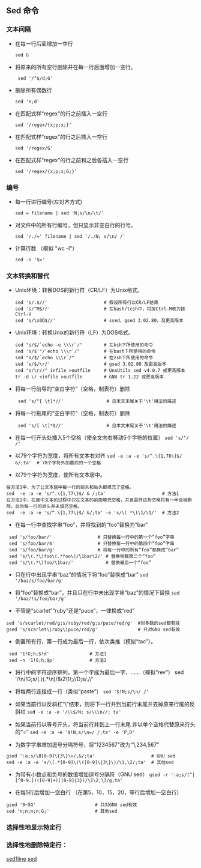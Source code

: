﻿## Sed 命令
### 文本间隔
- 在每一行后面增加一空行

	```sed G```

- 将原来的所有空行删除并在每一行后面增加一空行。

	``` sed '/^$/d;G'```

- 删除所有偶数行	
	```
	sed 'n;d'
	```
 - 在匹配式样“regex”的行之前插入一空行
 
	```sed '/regex/{x;p;x;}'```
	
- 在匹配式样“regex”的行之后插入一空行

	```sed '/regex/G'```
- 在匹配式样“regex”的行之前和之后各插入一空行

	```sed '/regex/{x;p;x;G;}'```

### 编号
- 每一行进行编号(左对齐方式)
	```
	sed = filename | sed 'N;s/\n/\t/'
	```	
 - 对文件中的所有行编号，但只显示非空白行的行号。
 
	```sed '/./=' filename | sed '/./N; s/\n/ /'```

 - 计算行数 （模拟 "wc -l"）
 
	```sed -n '$='```

	
### 文本转换和替代
 - Unix环境：转换DOS的新行符（CR/LF）为Unix格式。
	 ```
	 sed 's/.$//'                     # 假设所有行以CR/LF结束
	 sed 's/^M$//'                    # 在bash/tcsh中，将按Ctrl-M改为按Ctrl-V
	 sed 's/\x0D$//'                  # ssed、gsed 3.02.80，及更高版本
	```
 - Unix环境：转换Unix的新行符（LF）为DOS格式。
	 ```
	 sed "s/$/`echo -e \\\r`/"        # 在ksh下所使用的命令
	 sed 's/$'"/`echo \\\r`/"         # 在bash下所使用的命令
	 sed "s/$/`echo \\\r`/"           # 在zsh下所使用的命令
	 sed 's/$/\r/'                    # gsed 3.02.80 及更高版本
	 sed "s/\r//" infile >outfile     # UnxUtils sed v4.0.7 或更高版本
	 tr -d \r <infile >outfile        # GNU tr 1.22 或更高版本

	```
 - 将每一行前导的“空白字符”（空格，制表符）删除
	```
	 sed 's/^[ \t]*//'                # 见本文末尾关于'\t'用法的描述
	```
 - 将每一行拖尾的“空白字符”（空格，制表符）删除
	```
	 sed 's/[ \t]*$//'                # 见本文末尾关于'\t'用法的描述
	```
 - 在每一行开头处插入5个空格（使全文向右移动5个字符的位置）
 ```sed 's/^/     /'```

 - 以79个字符为宽度，将所有文本右对齐
 ```sed -e :a -e 's/^.\{1,78\}$/ &/;ta'  # 78个字符外加最后的一个空格	```

 - 以79个字符为宽度，使所有文本居中。
 ```
 在方法1中，为了让文本居中每一行的前头和后头都填充了空格。 
 sed  -e :a -e 's/^.\{1,77\}$/ & /;ta'                     # 方法1
 在方法2中，在居中文本的过程中只在文本的前面填充空格，并且最终这些空格将有一半会被删除。此外每一行的后头并未填充空格。
 sed  -e :a -e 's/^.\{1,77\}$/ &/;ta' -e 's/\( *\)\1/\1/'  # 方法2
 ```
 - 在每一行中查找字串“foo”，并将找到的“foo”替换为“bar”
```
 sed 's/foo/bar/'                 # 只替换每一行中的第一个“foo”字串
 sed 's/foo/bar/4'                # 只替换每一行中的第四个“foo”字串
 sed 's/foo/bar/g'                # 将每一行中的所有“foo”都换成“bar”
 sed 's/\(.*\)foo\(.*foo\)/\1bar\2/' # 替换倒数第二个“foo”
 sed 's/\(.*\)foo/\1bar/'            # 替换最后一个“foo”
 ```
 
  - 只在行中出现字串“baz”的情况下将“foo”替换成“bar”
 ```sed '/baz/s/foo/bar/g'```

 - 将“foo”替换成“bar”，并且只在行中未出现字串“baz”的情况下替换
 ```sed '/baz/!s/foo/bar/g'```

 - 不管是“scarlet”“ruby”还是“puce”，一律换成“red”
 ```
 sed 's/scarlet/red/g;s/ruby/red/g;s/puce/red/g'  #对多数的sed都有效
 gsed 's/scarlet\|ruby\|puce/red/g'               # 只对GNU sed有效
```
 - 倒置所有行，第一行成为最后一行，依次类推（模拟“tac”）。
```
 sed '1!G;h;$!d'               # 方法1
 sed -n '1!G;h;$p'             # 方法2
```
 - 将行中的字符逆序排列，第一个字成为最后一字，……（模拟“rev”）
 sed '/\n/!G;s/\(.\)\(.*\n\)/&\2\1/;//D;s/.//'

 - 将每两行连接成一行（类似“paste”）
 ```sed '$!N;s/\n/ /'```

 - 如果当前行以反斜杠“\”结束，则将下一行并到当前行末尾并去掉原来行尾的反斜杠
 ```sed -e :a -e '/\\$/N; s/\\\n//; ta'```

 - 如果当前行以等号开头，将当前行并到上一行末尾 并以单个空格代替原来行头的“=”
 ```sed -e :a -e '$!N;s/\n=/ /;ta' -e 'P;D'```

 - 为数字字串增加逗号分隔符号，将“1234567”改为“1,234,567”
 ```
 gsed ':a;s/\B[0-9]\{3\}\>/,&/;ta'                     # GNU sed
 sed -e :a -e 's/\(.*[0-9]\)\([0-9]\{3\}\)/\1,\2/;ta'  # 其他sed
```
 - 为带有小数点和负号的数值增加逗号分隔符（GNU sed）
 ```gsed -r ':a;s/(^|[^0-9.])([0-9]+)([0-9]{3})/\1\2,\3/g;ta'```

 - 在每5行后增加一空白行 （在第5，10，15，20，等行后增加一空白行）
 ```
 gsed '0~5G'                      # 只对GNU sed有效
 sed 'n;n;n;n;G;'                 # 其他sed
 
 ```
 ### 选择性地显示特定行
 
 ### 选择性地删除特定行：
[sed1line](http://sed.sourceforge.net/sed1line_zh-CN.html)
[sed](https://www.gnu.org/software/sed/manual/sed.html)


	